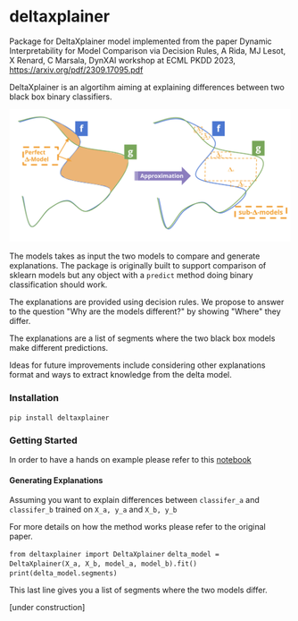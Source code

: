 # deltaxplainer

Package for DeltaXplainer model implemented from the paper Dynamic Interpretability for Model Comparison via Decision Rules, A Rida, MJ Lesot, X Renard, C Marsala, DynXAI workshop at ECML PKDD 2023, https://arxiv.org/pdf/2309.17095.pdf

DeltaXplainer is an algortihm aiming at explaining differences between two black box binary classifiers.

![DeltaXplainer Schema](https://github.com/adrida/deltaxplainer/blob/master/assets/delta.png?raw=true)

The models takes as input the two models to compare and generate explanations. The package is originally built to support comparison of sklearn models but any object with a `predict` method doing binary classification should work.

The explanations are provided using decision rules. We propose to answer to the question "Why are the models different?" by showing "Where" they differ.

The explanations are a list of segments where the two black box models make different predictions.

Ideas for future improvements include considering other explanations format and ways to extract knowledge from the delta model.

### Installation

`pip install deltaxplainer`

### Getting Started

In order to have a hands on example please refer to this [notebook](https://github.com/adrida/deltaxplainer/blob/master/notebooks/get_started.ipynb)

#### Generating Explanations

Assuming you want to explain differences between `classifer_a` and `classifer_b` trained on `X_a, y_a` and `X_b, y_b`

For more details on how the method works please refer to the original paper.

`from deltaxplainer import DeltaXplainer`
`delta_model = DeltaXplainer(X_a, X_b, model_a, model_b).fit()`
`print(delta_model.segments)`

This last line gives you a list of segments where the two models differ.



[under construction]

